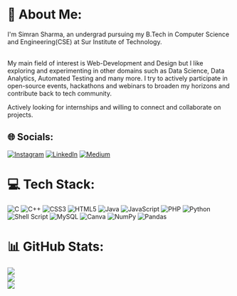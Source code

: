 

# 💫 About Me:
I'm Simran Sharma, an undergrad pursuing my B.Tech in Computer Science and Engineering(CSE) at Sur Institute of Technology.

<br>My main field of interest is Web-Development and Design but I like exploring and experimenting in other domains such as Data Science, Data Analytics, Automated Testing and many more. I try to actively participate in open-source events, hackathons and webinars to broaden my horizons and contribute back to tech community.<br>

Actively looking for internships and willing to connect and collaborate on projects. 


## 🌐 Socials:
[![Instagram](https://img.shields.io/badge/Instagram-%23E4405F.svg?logo=Instagram&logoColor=white)](https://instagram.com/simm.rann0220) [![LinkedIn](https://img.shields.io/badge/LinkedIn-%230077B5.svg?logo=linkedin&logoColor=white)](https://linkedin.com/in/simran-sharma-2a1740238) [![Medium](https://img.shields.io/badge/Medium-12100E?logo=medium&logoColor=white)](https://medium.com/@sim.ran22clg) 

# 💻 Tech Stack:
![C](https://img.shields.io/badge/c-%2300599C.svg?style=for-the-badge&logo=c&logoColor=white) ![C++](https://img.shields.io/badge/c++-%2300599C.svg?style=for-the-badge&logo=c%2B%2B&logoColor=white) ![CSS3](https://img.shields.io/badge/css3-%231572B6.svg?style=for-the-badge&logo=css3&logoColor=white) ![HTML5](https://img.shields.io/badge/html5-%23E34F26.svg?style=for-the-badge&logo=html5&logoColor=white) ![Java](https://img.shields.io/badge/java-%23ED8B00.svg?style=for-the-badge&logo=java&logoColor=white) ![JavaScript](https://img.shields.io/badge/javascript-%23323330.svg?style=for-the-badge&logo=javascript&logoColor=%23F7DF1E) ![PHP](https://img.shields.io/badge/php-%23777BB4.svg?style=for-the-badge&logo=php&logoColor=white) ![Python](https://img.shields.io/badge/python-3670A0?style=for-the-badge&logo=python&logoColor=ffdd54) ![Shell Script](https://img.shields.io/badge/shell_script-%23121011.svg?style=for-the-badge&logo=gnu-bash&logoColor=white) ![MySQL](https://img.shields.io/badge/mysql-%2300f.svg?style=for-the-badge&logo=mysql&logoColor=white) ![Canva](https://img.shields.io/badge/Canva-%2300C4CC.svg?style=for-the-badge&logo=Canva&logoColor=white) ![NumPy](https://img.shields.io/badge/numpy-%23013243.svg?style=for-the-badge&logo=numpy&logoColor=white) ![Pandas](https://img.shields.io/badge/pandas-%23150458.svg?style=for-the-badge&logo=pandas&logoColor=white)
# 📊 GitHub Stats:
![](https://github-readme-stats.vercel.app/api?username=SimranS22&theme=default&hide_border=false&include_all_commits=true&count_private=true)<br/>
![](https://github-readme-streak-stats.herokuapp.com/?user=SimranS22&theme=default&hide_border=false)<br/>
![](https://github-readme-stats.vercel.app/api/top-langs/?username=SimranS22&theme=default&hide_border=false&include_all_commits=true&count_private=true&layout=compact)

<!-- Proudly created with GPRM ( https://gprm.itsvg.in ) -->
